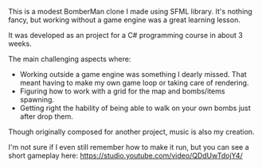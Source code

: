 This is a modest BomberMan clone I made using SFML library. It's nothing fancy, but working without a game engine was a great learning lesson.

It was developed as an project for a C# programming course in about 3 weeks.

The main challenging aspects where:
  * Working outside a game engine was something I dearly missed. That meant having to make my own game loop or taking care of rendering.
  * Figuring how to work with a grid for the map and bombs/items spawning.
  * Getting right the hability of being able to walk on your own bombs just after drop them.

Though originally composed for another project, music is also my creation.

I'm not sure if I even still remember how to make it run, but you can see a short gameplay here: https://studio.youtube.com/video/QDdUwTdojY4/
